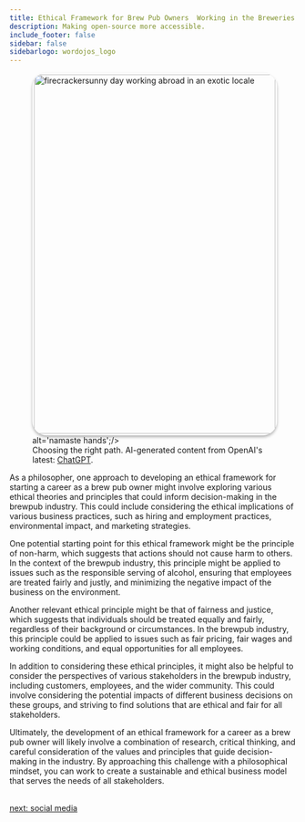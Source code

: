 ```yaml
---
title: Ethical Framework for Brew Pub Owners  Working in the Breweries & Hospitality  Industry
description: Making open-source more accessible.
include_footer: false
sidebar: false
sidebarlogo: wordojos_logo
---
```

<figure>
    <img src='/uploads/ethical-framework.jpg' style="width: 100%;height: 630px;padding: 3px; box-shadow: 0 3px 5px rgba(0,0,0,.3);border-radius: 25px;overflow: hidden;border: none;" align="middle"; alt='firecrackersunny day working abroad in an exotic locale';/> alt='namaste hands';/>
    <figcaption>Choosing the right path.  AI-generated content from OpenAI's latest: <a href="https://openai.com/blog/chatgpt/" >ChatGPT</a>.</figcaption>
</figure>
<p>
As a philosopher, one approach to developing an ethical framework for starting a career as a brew pub owner might involve exploring various ethical theories and principles that could inform decision-making in the brewpub industry. This could include considering the ethical implications of various business practices, such as hiring and employment practices, environmental impact, and marketing strategies.

One potential starting point for this ethical framework might be the principle of non-harm, which suggests that actions should not cause harm to others. In the context of the brewpub industry, this principle might be applied to issues such as the responsible serving of alcohol, ensuring that employees are treated fairly and justly, and minimizing the negative impact of the business on the environment.

Another relevant ethical principle might be that of fairness and justice, which suggests that individuals should be treated equally and fairly, regardless of their background or circumstances. In the brewpub industry, this principle could be applied to issues such as fair pricing, fair wages and working conditions, and equal opportunities for all employees.

In addition to considering these ethical principles, it might also be helpful to consider the perspectives of various stakeholders in the brewpub industry, including customers, employees, and the wider community. This could involve considering the potential impacts of different business decisions on these groups, and striving to find solutions that are ethical and fair for all stakeholders.

Ultimately, the development of an ethical framework for a career as a brew pub owner will likely involve a combination of research, critical thinking, and careful consideration of the values and principles that guide decision-making in the industry. By approaching this challenge with a philosophical mindset, you can work to create a sustainable and ethical business model that serves the needs of all stakeholders.

<br>
<a href="https://workdojos.com/brewpub/social">next: social media</a>
</p>